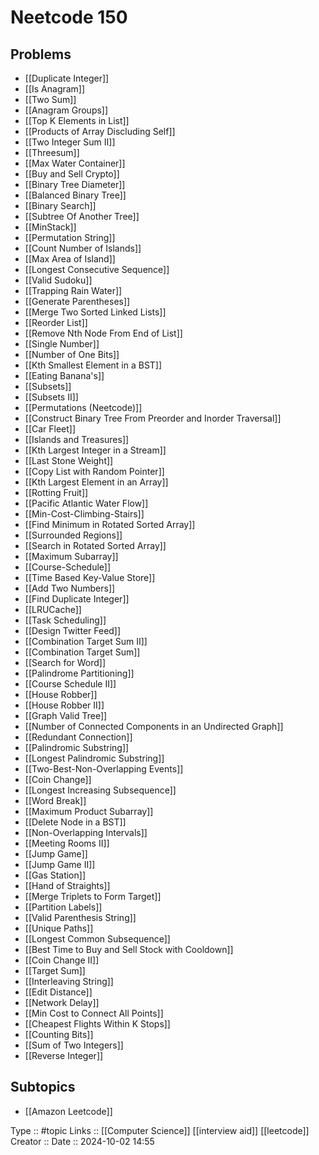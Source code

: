 # Neetcode 150

## Problems

- [[Duplicate Integer]]
- [[Is Anagram]]
- [[Two Sum]]
- [[Anagram Groups]]
- [[Top K Elements in List]]
- [[Products of Array Discluding Self]]
- [[Two Integer Sum II]]
- [[Threesum]]
- [[Max Water Container]]
- [[Buy and Sell Crypto]]
- [[Binary Tree Diameter]]
- [[Balanced Binary Tree]]
- [[Binary Search]]
- [[Subtree Of Another Tree]]
- [[MinStack]]
- [[Permutation String]]
- [[Count Number of Islands]]
- [[Max Area of Island]]
- [[Longest Consecutive Sequence]]
- [[Valid Sudoku]]
- [[Trapping Rain Water]]
- [[Generate Parentheses]]
- [[Merge Two Sorted Linked Lists]]
- [[Reorder List]]
- [[Remove Nth Node From End of List]]
- [[Single Number]]
- [[Number of One Bits]]
- [[Kth Smallest Element in a BST]]
- [[Eating Banana's]]
- [[Subsets]]
- [[Subsets II]]
- [[Permutations  (Neetcode)]]
- [[Construct Binary Tree From Preorder and Inorder Traversal]]
- [[Car Fleet]]
- [[Islands and Treasures]]
- [[Kth Largest Integer in a Stream]]
- [[Last Stone Weight]]
- [[Copy List with Random Pointer]]
- [[Kth Largest Element in an Array]]
- [[Rotting Fruit]]
- [[Pacific Atlantic Water Flow]]
- [[Min-Cost-Climbing-Stairs]]
- [[Find Minimum in Rotated Sorted Array]]
- [[Surrounded Regions]]
- [[Search in Rotated Sorted Array]]
- [[Maximum Subarray]]
- [[Course-Schedule]]
- [[Time Based Key-Value Store]]
- [[Add Two Numbers]]
- [[Find Duplicate Integer]]
- [[LRUCache]]
- [[Task Scheduling]]
- [[Design Twitter Feed]]
- [[Combination Target Sum II]]
- [[Combination Target Sum]]
- [[Search for Word]]
- [[Palindrome Partitioning]]
- [[Course Schedule II]]
- [[House Robber]]
- [[House Robber II]]
- [[Graph Valid Tree]]
- [[Number of Connected Components in an Undirected Graph]]
- [[Redundant Connection]]
- [[Palindromic Substring]]
- [[Longest Palindromic Substring]]
- [[Two-Best-Non-Overlapping Events]]
- [[Coin Change]]
- [[Longest Increasing Subsequence]]
- [[Word Break]]
- [[Maximum Product Subarray]]
- [[Delete Node in a BST]]
- [[Non-Overlapping Intervals]]
- [[Meeting Rooms II]]
- [[Jump Game]]
- [[Jump Game II]]
- [[Gas Station]]
- [[Hand of Straights]]
- [[Merge Triplets to Form Target]]
- [[Partition Labels]]
- [[Valid Parenthesis String]]
- [[Unique Paths]]
- [[Longest Common Subsequence]]
- [[Best Time to Buy and Sell Stock with Cooldown]]
- [[Coin Change II]]
- [[Target Sum]]
- [[Interleaving String]]
- [[Edit Distance]]
- [[Network Delay]]
- [[Min Cost to Connect All Points]]
- [[Cheapest Flights Within K Stops]]
- [[Counting Bits]]
- [[Sum of Two Integers]]
- [[Reverse Integer]]
## Subtopics

- [[Amazon Leetcode]]


Type :: #topic
Links :: [[Computer Science]] [[interview aid]] [[leetcode]]
Creator ::
Date ::  2024-10-02 14:55